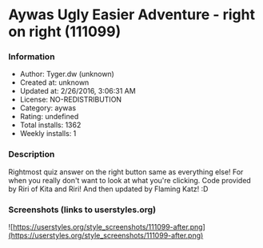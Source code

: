 # Aywas Ugly Easier Adventure - right on right (111099)

### Information
- Author: Tyger.dw (unknown)
- Created at: unknown
- Updated at: 2/26/2016, 3:06:31 AM
- License: NO-REDISTRIBUTION
- Category: aywas
- Rating: undefined
- Total installs: 1362
- Weekly installs: 1


### Description
Rightmost quiz answer on the right button same as everything else!  For when you really don't want to look at what you're clicking.  Code provided by Riri of Kita and Riri!  And then updated by Flaming Katz! :D


### Screenshots (links to userstyles.org)
![https://userstyles.org/style_screenshots/111099-after.png](https://userstyles.org/style_screenshots/111099-after.png)


